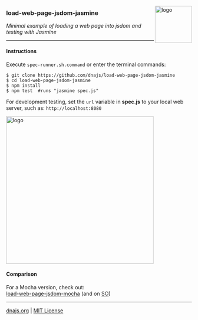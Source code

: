 <img src=https://raw.githubusercontent.com/dnajs/dna.js/master/website/static/graphics/dnajs-logo.png
   align=right width=100 alt=logo>

### load-web-page-jsdom-jasmine

*Minimal example of loading a web page into jsdom and testing with Jasmine*

---

#### Instructions
Execute `spec-runner.sh.command` or enter the terminal commands:
```shell
$ git clone https://github.com/dnajs/load-web-page-jsdom-jasmine
$ cd load-web-page-jsdom-jasmine
$ npm install
$ npm test  #runs "jasmine spec.js"
```

For development testing, set the `url` variable in **spec.js** to your local web server, such as:
`http://localhost:8080`

<img src=https://raw.githubusercontent.com/dnajs/load-web-page-jsdom-jasmine/master/screenshot.png
   width=400 alt=logo>

#### Comparison
For a Mocha version, check out:<br>
[load-web-page-jsdom-mocha](https://github.com/dnajs/load-web-page-jsdom-mocha) (and on [SO](https://stackoverflow.com/a/43221707))

---
[dnajs.org](http://dnajs.org) | [MIT License](LICENSE.txt)
